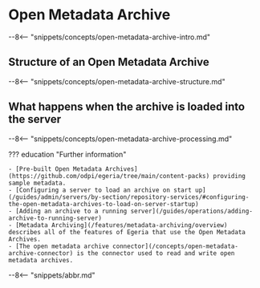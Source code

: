 <!-- SPDX-License-Identifier: CC-BY-4.0 -->
<!-- Copyright Contributors to the Egeria project. -->

# Open Metadata Archive

--8<-- "snippets/concepts/open-metadata-archive-intro.md"

## Structure of an Open Metadata Archive

--8<-- "snippets/concepts/open-metadata-archive-structure.md"

## What happens when the archive is loaded into the server

--8<-- "snippets/concepts/open-metadata-archive-processing.md"

??? education "Further information"

    - [Pre-built Open Metadata Archives](https://github.com/odpi/egeria/tree/main/content-packs) providing sample metadata.
    - [Configuring a server to load an archive on start up](/guides/admin/servers/by-section/repository-services/#configuring-the-open-metadata-archives-to-load-on-server-startup)
    - [Adding an archive to a running server](/guides/operations/adding-archive-to-running-server)
    - [Metadata Archiving](/features/metadata-archiving/overview) describes all of the features of Egeria that use the Open Metadata Archives.
    - [The open metadata archive connector](/concepts/open-metadata-archive-connector) is the connector used to read and write open metadata archives.

--8<-- "snippets/abbr.md"
